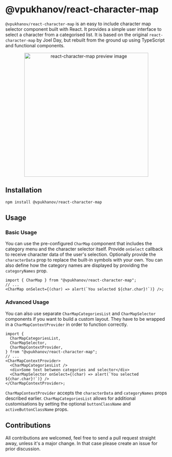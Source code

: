 # @vpukhanov/react-character-map

`@vpukhanov/react-character-map` is an easy to include character map selector component built with React. It provides a simple user interface to select a character from a categorised list. It is based on the original `react-character-map` by Joel Day, but rebuilt from the ground up using TypeScript
and functional components.

<p align="center">
  <a href="https://i.imgur.com/nmtkZ73.png">
    <img src="https://i.imgur.com/nmtkZ73.png" width="386" alt="react-character-map preview image" />
  </a>
</p>

<!-- START doctoc -->
<!-- END doctoc -->

## Installation

```
npm install @vpukhanov/react-character-map
```

## Usage

### Basic Usage

You can use the pre-configured `CharMap` component that includes the category menu and the character selector itself. Provide
`onSelect` callback to receive character data of the user's selection. Optionally provide the `characterData` prop to replace
the built-in symbols with your own. You can also define how the category names are displayed by providing the `categoryNames` prop.

```tsx
import { CharMap } from "@vpukhanov/react-character-map";
// ...
<CharMap onSelect={(char) => alert(`You selected ${char.char}!`)} />;
```

### Advanced Usage

You can also use separate `CharMapCategoriesList` and `CharMapSelector` components if you want to build a custom layout.
They have to be wrapped in a `CharMapContextProvider` in order to function correctly.

```tsx
import {
  CharMapCategoriesList,
  CharMapSelector,
  CharMapContextProvider,
} from "@vpukhanov/react-character-map";
// ...
<CharMapContextProvider>
  <CharMapCategoriesList />
  <div>Some text between categories and selector</div>
  <CharMapSelector onSelect={(char) => alert(`You selected ${char.char}!`)} />
</CharMapContextProvider>;
```

`CharMapContextProvider` accepts the `characterData` and `categoryNames` props described earlier. `CharMapCategoriesList` allows for
additional customisations by setting the optional `buttonClassName` and `activeButtonClassName` props.

## Contributions

All contributions are welcomed, feel free to send a pull request straight away, unless it's a major change. In that case
please create an issue for prior discussion.
